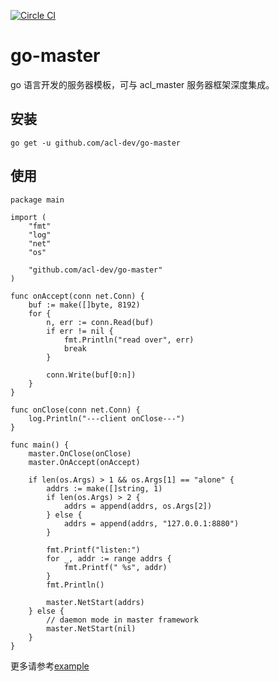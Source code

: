 [![Circle CI](https://circleci.com/gh/acl-dev/go-master.svg?style=svg)](https://circleci.com/gh/acl-dev/go-master)


# go-master
go 语言开发的服务器模板，可与 acl_master 服务器框架深度集成。


## 安装

	go get -u github.com/acl-dev/go-master


## 使用

    package main

    import (
        "fmt"
        "log"
        "net"
        "os"

        "github.com/acl-dev/go-master"
    )

    func onAccept(conn net.Conn) {
        buf := make([]byte, 8192)
        for {
            n, err := conn.Read(buf)
            if err != nil {
                fmt.Println("read over", err)
                break
            }

            conn.Write(buf[0:n])
        }
    }

    func onClose(conn net.Conn) {
        log.Println("---client onClose---")
    }

    func main() {
        master.OnClose(onClose)
        master.OnAccept(onAccept)

        if len(os.Args) > 1 && os.Args[1] == "alone" {
            addrs := make([]string, 1)
            if len(os.Args) > 2 {
                addrs = append(addrs, os.Args[2])
            } else {
                addrs = append(addrs, "127.0.0.1:8880")
            }

            fmt.Printf("listen:")
            for _, addr := range addrs {
                fmt.Printf(" %s", addr)
            }
            fmt.Println()

            master.NetStart(addrs)
        } else {
            // daemon mode in master framework
            master.NetStart(nil)
        }
    }


更多请参考[example](https://github.com/acl-dev/go-master/tree/master/examples/)


